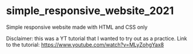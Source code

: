 # simple_responsive_website_2021

Simple responsive website made with HTML and CSS only

Disclaimer: this was a YT tutorial that I wanted to try out as a practice.
Link to the tutorial: https://www.youtube.com/watch?v=MLyZohgYax8